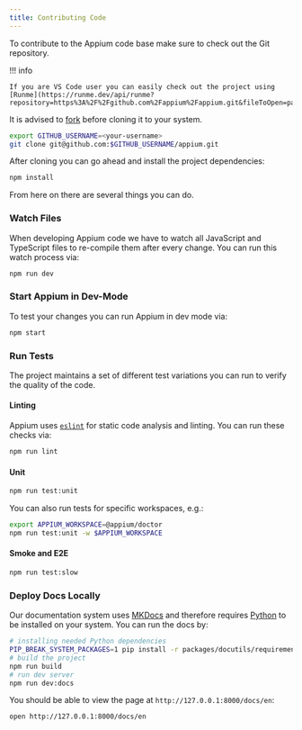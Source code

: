 ```yaml
---
title: Contributing Code
---
```


To contribute to the Appium code base make sure to check out the Git repository.

!!! info

    If you are VS Code user you can easily check out the project using [Runme](https://runme.dev/api/runme?repository=https%3A%2F%2Fgithub.com%2Fappium%2Fappium.git&fileToOpen=packages%2Fappium%2Fdocs%2Fen%2Fcontributing%2Findex.md).

It is advised to [fork](https://github.com/appium/appium/fork) before cloning it to your system.

```sh
export GITHUB_USERNAME=<your-username>
git clone git@github.com:$GITHUB_USERNAME/appium.git
```

After cloning you can go ahead and install the project dependencies:

```sh
npm install
```

From here on there are several things you can do.

### Watch Files

When developing Appium code we have to watch all JavaScript and TypeScript files to re-compile them after every change. You can run this watch process via:

```sh
npm run dev
```

### Start Appium in Dev-Mode

To test your changes you can run Appium in dev mode via:

```sh
npm start
```

### Run Tests

The project maintains a set of different test variations you can run to verify the quality of the code.

#### Linting

Appium uses [`eslint`](https://eslint.org/) for static code analysis and linting. You can run these checks via:

```sh
npm run lint
```

#### Unit

```sh
npm run test:unit
```

You can also run tests for specific workspaces, e.g.:

```sh
export APPIUM_WORKSPACE=@appium/doctor
npm run test:unit -w $APPIUM_WORKSPACE
```

#### Smoke and E2E

```sh 
npm run test:slow
```

### Deploy Docs Locally

Our documentation system uses [MKDocs](https://www.mkdocs.org/) and therefore requires [Python](https://www.python.org/) to be installed on your system. You can run the docs by:

```sh
# installing needed Python dependencies
PIP_BREAK_SYSTEM_PACKAGES=1 pip install -r packages/docutils/requirements.txt
# build the project
npm run build
# run dev server
npm run dev:docs
```

You should be able to view the page at `http://127.0.0.1:8000/docs/en`:

```sh
open http://127.0.0.1:8000/docs/en
```

